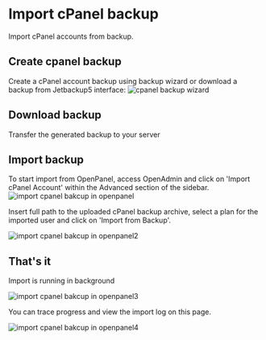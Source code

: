 # Import cPanel backup

Import cPanel accounts from backup.

## Create cpanel backup

Create a cPanel account backup using backup wizard or download a backup from Jetbackup5 interface:
![cpanel backup wizard](https://i.postimg.cc/q7MbhszY/1.png)

## Download backup
Transfer the generated backup to your server

## Import backup
To start import from OpenPanel, access OpenAdmin and click on 'Import cPanel Account' within the Advanced section of the sidebar.
![import cpanel bakcup in openpanel](/img/panel/v2/cpanelimport.png)

Insert full path to the uploaded cPanel backup archive, select a plan for the imported user and click on 'Import from Backup'.

![import cpanel bakcup in openpanel2](/img/panel/v2/cpanelimport2.png)

## That's it
Import is running in background

![import cpanel bakcup in openpanel3](/img/panel/v2/cpanelimport3.png)

You can trace progress and view the import log on this page.

![import cpanel bakcup in openpanel4](/img/panel/v2/cpanelimport4.png)
